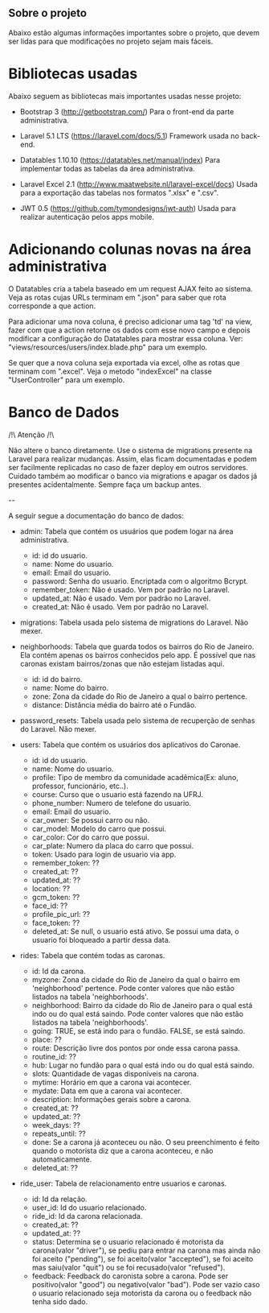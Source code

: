 ## Sobre o projeto

Abaixo estão algumas informações importantes sobre o projeto,
que devem ser lidas para que modificações no projeto sejam
mais fáceis.

# Bibliotecas usadas

Abaixo seguem as bibliotecas mais importantes usadas nesse projeto:

- Bootstrap 3 (http://getbootstrap.com/)
  Para o front-end da parte administrativa.

- Laravel 5.1 LTS (https://laravel.com/docs/5.1)
  Framework usada no back-end.

- Datatables 1.10.10 (https://datatables.net/manual/index)
  Para implementar todas as tabelas da área administrativa.

- Laravel Excel 2.1 (http://www.maatwebsite.nl/laravel-excel/docs)
  Usada para a exportação das tabelas nos formatos ".xlsx" e ".csv".

- JWT 0.5 (https://github.com/tymondesigns/jwt-auth)
  Usada para realizar autenticação pelos apps mobile.

# Adicionando colunas novas na área administrativa

O Datatables cria a tabela baseado em um request AJAX feito ao sistema.
Veja as rotas cujas URLs terminam em ".json" para saber que rota corresponde
a que action.

Para adicionar uma nova coluna, é preciso adicionar uma tag 'td' na view,
fazer com que a action retorne os dados com esse novo campo e depois modificar
a configuração do Datatables para mostrar essa coluna.
Ver: "views/resources/users/index.blade.php" para um exemplo.

Se quer que a nova coluna seja exportada via excel, olhe as rotas que terminam
com ".excel". Veja o metodo "indexExcel" na classe "UserController" para um exemplo.

# Banco de Dados

/!\ Atenção /!\

Não altere o banco diretamente. Use o sistema de migrations presente
na Laravel para realizar mudanças. Assim, elas ficam documentadas e
podem ser facilmente replicadas no caso de fazer deploy em outros servidores.
Cuidado também ao modificar o banco via migrations e apagar os dados já presentes
acidentalmente. Sempre faça um backup antes.

--

A seguir segue a documentação do banco de dados:

- admin: Tabela que contém os usuários que podem logar na área administrativa.
  - id: id do usuario.
  - name: Nome do usuario.
  - email: Email do usuario.
  - password: Senha do usuario. Encriptada com o algoritmo Bcrypt.
  - remember_token: Não é usado. Vem por padrão no Laravel.
  - updated_at: Não é usado. Vem por padrão no Laravel.
  - created_at: Não é usado. Vem por padrão no Laravel.

- migrations: Tabela usada pelo sistema de migrations do Laravel. Não mexer.

- neighborhoods: Tabela que guarda todos os bairros do Rio de Janeiro. Ela contém apenas
                 os bairros conhecidos pelo app. É possível que nas caronas existam bairros/zonas
                 que não estejam listadas aqui.
  - id: id do bairro.
  - name: Nome do bairro.
  - zone: Zona da cidade do Rio de Janeiro a qual o bairro pertence.
  - distance: Distância média do bairro até o Fundão.

- password_resets: Tabela usada pelo sistema de recuperção de senhas do Laravel. Não mexer.

- users: Tabela que contém os usuários dos aplicativos do Caronae.
  - id: id do usuario.
  - name: Nome do usuario.
  - profile: Tipo de membro da comunidade acadêmica(Ex: aluno, professor, funcionário, etc..).
  - course: Curso que o usuario está fazendo na UFRJ.
  - phone_number: Numero de telefone do usuario.
  - email: Email do usuario.
  - car_owner: Se possui carro ou não.
  - car_model: Modelo do carro que possui.
  - car_color: Cor do carro que possui.
  - car_plate: Numero da placa do carro que possui.
  - token: Usado para login de usuario via app.
  - remember_token: ??
  - created_at: ??
  - updated_at: ??
  - location: ??
  - gcm_token: ??
  - face_id: ??
  - profile_pic_url: ??
  - face_token: ??
  - deleted_at: Se null, o usuario está ativo. Se possui uma data, o usuario foi bloqueado a partir dessa data.

- rides: Tabela que contém todas as caronas.
  - id: Id da carona.
  - myzone: Zona da cidade do Rio de Janeiro da qual o bairro em 'neighborhood' pertence. Pode conter
            valores que não estão listados na tabela 'neighborhoods'.
  - neighborhood: Bairro da cidade do Rio de Janeiro para o qual está indo ou do qual está saindo. Pode conter
                  valores que não estão listados na tabela 'neighborhoods'.
  - going: TRUE, se está indo para o fundão. FALSE, se está saindo.
  - place: ??
  - route: Descrição livre dos pontos por onde essa carona passa.
  - routine_id: ??
  - hub: Lugar no fundão para o qual está indo ou do qual está saindo.
  - slots: Quantidade de vagas disponiveis na carona.
  - mytime: Horário em que a carona vai acontecer.
  - mydate: Data em que a carona vai acontecer.
  - description: Informações gerais sobre a carona.
  - created_at: ??
  - updated_at: ??
  - week_days: ??
  - repeats_until: ??
  - done: Se a carona já aconteceu ou não. O seu preenchimento é feito quando o motorista diz que a carona aconteceu, e não automaticamente.
  - deleted_at: ??

- ride_user: Tabela de relacionamento entre usuarios e caronas.
  - id: Id da relação.
  - user_id: Id do usuario relacionado.
  - ride_id: Id da carona relacionada.
  - created_at: ??
  - updated_at: ??
  - status: Determina se o usuario relacionado é motorista da carona(valor "driver"), se pediu para entrar na carona
            mas ainda não foi aceito ("pending"), se foi aceito(valor "accepted"), se foi aceito mas saiu(valor "quit")
            ou se foi recusado(valor "refused").
  - feedback: Feedback do caronista sobre a carona. Pode ser positivo(valor "good") ou negativo(valor "bad").
              Pode ser vazio caso o usuario relacionado seja motorista da carona ou o feedback não tenha sido dado.



